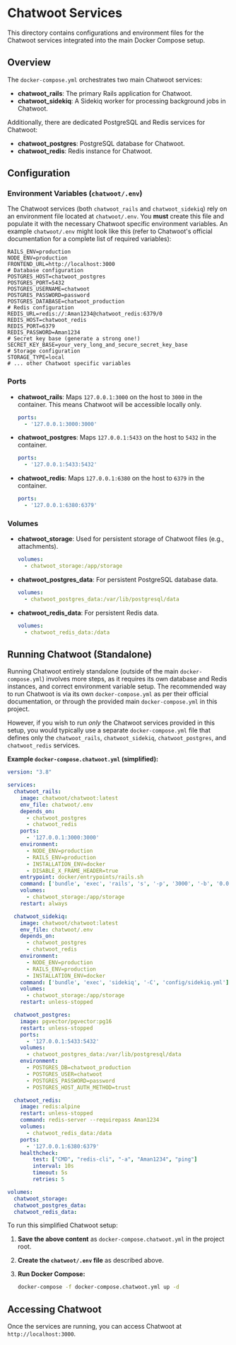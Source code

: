 # Chatwoot Services

This directory contains configurations and environment files for the Chatwoot services integrated into the main Docker Compose setup.

## Overview

The `docker-compose.yml` orchestrates two main Chatwoot services:

-   **chatwoot_rails**: The primary Rails application for Chatwoot.
-   **chatwoot_sidekiq**: A Sidekiq worker for processing background jobs in Chatwoot.

Additionally, there are dedicated PostgreSQL and Redis services for Chatwoot:

-   **chatwoot_postgres**: PostgreSQL database for Chatwoot.
-   **chatwoot_redis**: Redis instance for Chatwoot.

## Configuration

### Environment Variables (`chatwoot/.env`)

The Chatwoot services (both `chatwoot_rails` and `chatwoot_sidekiq`) rely on an environment file located at `chatwoot/.env`. You **must** create this file and populate it with the necessary Chatwoot specific environment variables. An example `chatwoot/.env` might look like this (refer to Chatwoot's official documentation for a complete list of required variables):

```env
RAILS_ENV=production
NODE_ENV=production
FRONTEND_URL=http://localhost:3000
# Database configuration
POSTGRES_HOST=chatwoot_postgres
POSTGRES_PORT=5432
POSTGRES_USERNAME=chatwoot
POSTGRES_PASSWORD=password
POSTGRES_DATABASE=chatwoot_production
# Redis configuration
REDIS_URL=redis://:Aman1234@chatwoot_redis:6379/0
REDIS_HOST=chatwoot_redis
REDIS_PORT=6379
REDIS_PASSWORD=Aman1234
# Secret key base (generate a strong one!)
SECRET_KEY_BASE=your_very_long_and_secure_secret_key_base
# Storage configuration
STORAGE_TYPE=local
# ... other Chatwoot specific variables
```

### Ports

-   **chatwoot_rails**: Maps `127.0.0.1:3000` on the host to `3000` in the container. This means Chatwoot will be accessible locally only.
    ```yaml
    ports:
      - '127.0.0.1:3000:3000'
    ```
-   **chatwoot_postgres**: Maps `127.0.0.1:5433` on the host to `5432` in the container.
    ```yaml
    ports:
      - '127.0.0.1:5433:5432'
    ```
-   **chatwoot_redis**: Maps `127.0.0.1:6380` on the host to `6379` in the container.
    ```yaml
    ports:
      - '127.0.0.1:6380:6379'
    ```

### Volumes

-   **chatwoot_storage**: Used for persistent storage of Chatwoot files (e.g., attachments).
    ```yaml
    volumes:
      - chatwoot_storage:/app/storage
    ```
-   **chatwoot_postgres_data**: For persistent PostgreSQL database data.
    ```yaml
    volumes:
      - chatwoot_postgres_data:/var/lib/postgresql/data
    ```
-   **chatwoot_redis_data**: For persistent Redis data.
    ```yaml
    volumes:
      - chatwoot_redis_data:/data
    ```

## Running Chatwoot (Standalone)

Running Chatwoot entirely standalone (outside of the main `docker-compose.yml`) involves more steps, as it requires its own database and Redis instances, and correct environment variable setup. The recommended way to run Chatwoot is via its own `docker-compose.yml` as per their official documentation, or through the provided main `docker-compose.yml` in this project.

However, if you wish to run *only* the Chatwoot services provided in this setup, you would typically use a separate `docker-compose.yml` file that defines only the `chatwoot_rails`, `chatwoot_sidekiq`, `chatwoot_postgres`, and `chatwoot_redis` services. 

**Example `docker-compose.chatwoot.yml` (simplified):**

```yaml
version: "3.8"

services:
  chatwoot_rails:
    image: chatwoot/chatwoot:latest
    env_file: chatwoot/.env
    depends_on:
      - chatwoot_postgres
      - chatwoot_redis
    ports:
      - '127.0.0.1:3000:3000'
    environment:
      - NODE_ENV=production
      - RAILS_ENV=production
      - INSTALLATION_ENV=docker
      - DISABLE_X_FRAME_HEADER=true  
    entrypoint: docker/entrypoints/rails.sh
    command: ['bundle', 'exec', 'rails', 's', '-p', '3000', '-b', '0.0.0.0']
    volumes:
      - chatwoot_storage:/app/storage
    restart: always

  chatwoot_sidekiq:
    image: chatwoot/chatwoot:latest
    env_file: chatwoot/.env
    depends_on:
      - chatwoot_postgres
      - chatwoot_redis
    environment:
      - NODE_ENV=production
      - RAILS_ENV=production
      - INSTALLATION_ENV=docker
    command: ['bundle', 'exec', 'sidekiq', '-C', 'config/sidekiq.yml']
    volumes:
      - chatwoot_storage:/app/storage
    restart: unless-stopped

  chatwoot_postgres:
    image: pgvector/pgvector:pg16
    restart: unless-stopped
    ports:
      - '127.0.0.1:5433:5432'  
    volumes:
      - chatwoot_postgres_data:/var/lib/postgresql/data
    environment:
      - POSTGRES_DB=chatwoot_production
      - POSTGRES_USER=chatwoot
      - POSTGRES_PASSWORD=password
      - POSTGRES_HOST_AUTH_METHOD=trust

  chatwoot_redis:
    image: redis:alpine
    restart: unless-stopped
    command: redis-server --requirepass Aman1234
    volumes:
      - chatwoot_redis_data:/data
    ports:
      - '127.0.0.1:6380:6379'  
    healthcheck:
        test: ["CMD", "redis-cli", "-a", "Aman1234", "ping"]
        interval: 10s
        timeout: 5s
        retries: 5

volumes:
  chatwoot_storage:
  chatwoot_postgres_data:
  chatwoot_redis_data:
```

To run this simplified Chatwoot setup:

1.  **Save the above content** as `docker-compose.chatwoot.yml` in the project root.
2.  **Create the `chatwoot/.env` file** as described above.
3.  **Run Docker Compose:**

    ```bash
    docker-compose -f docker-compose.chatwoot.yml up -d
    ```

## Accessing Chatwoot

Once the services are running, you can access Chatwoot at `http://localhost:3000`. 